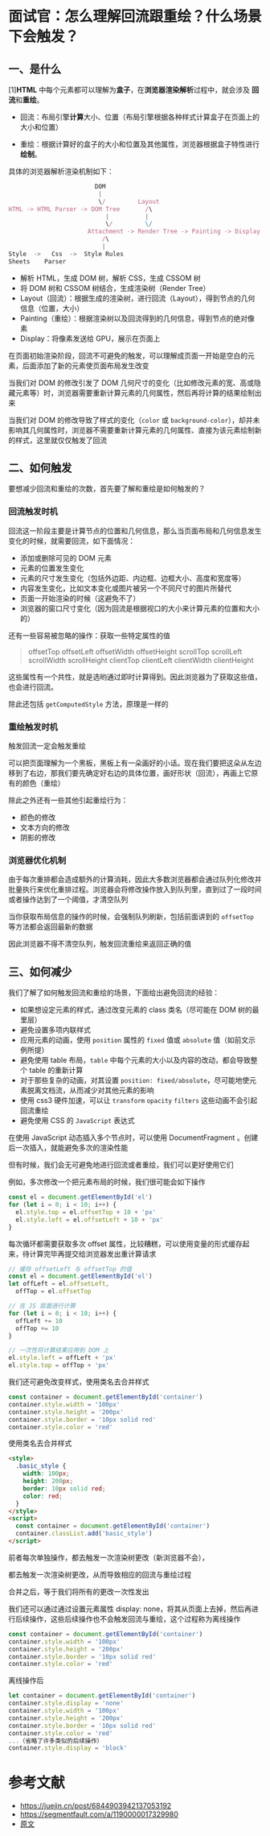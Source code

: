 # 面试官：怎么理解回流跟重绘？什么场景下会触发？

## 一、是什么

[1]**HTML** 中每个元素都可以理解为**盒子**，在**浏览器渲染解析**过程中，就会涉及 **回流**和**重绘**。

- 回流：布局引擎**计算**大小、位置（布局引擎根据各种样式计算盒子在页面上的大小和位置）

- 重绘：根据计算好的盒子的大小和位置及其他属性，浏览器根据盒子特性进行**绘制**。

具体的浏览器解析渲染机制如下：

```js
                        DOM
                         |
                         \/         Layout
HTML -> HTML Parser -> DOM Tree       /\
                           |          |
                           \/         \/
                      Attachment -> Render Tree -> Painting -> Display
                          /\
                          |
Style  ->   Css  ->  Style Rules
Sheets    Parser
```

- 解析 HTML，生成 DOM 树，解析 CSS，生成 CSSOM 树
- 将 DOM 树和 CSSOM 树结合，生成渲染树（Render Tree）
- Layout（回流）：根据生成的渲染树，进行回流（Layout），得到节点的几何信息（位置，大小）
- Painting（重绘）：根据渲染树以及回流得到的几何信息，得到节点的绝对像素
- Display：将像素发送给 GPU，展示在页面上

在页面初始渲染阶段，回流不可避免的触发，可以理解成页面一开始是空白的元素，后面添加了新的元素使页面布局发生改变

当我们对 DOM 的修改引发了 DOM 几何尺寸的变化（比如修改元素的宽、高或隐藏元素等）时，浏览器需要重新计算元素的几何属性，然后再将计算的结果绘制出来

当我们对 DOM 的修改导致了样式的变化（`color` 或 `background-color`），却并未影响其几何属性时，浏览器不需要重新计算元素的几何属性、直接为该元素绘制新的样式，这里就仅仅触发了回流

## 二、如何触发

要想减少回流和重绘的次数，首先要了解和重绘是如何触发的？

### 回流触发时机

回流这一阶段主要是计算节点的位置和几何信息，那么当页面布局和几何信息发生变化的时候，就需要回流，如下面情况：

- 添加或删除可见的 DOM 元素
- 元素的位置发生变化
- 元素的尺寸发生变化（包括外边距、内边框、边框大小、高度和宽度等）
- 内容发生变化，比如文本变化或图片被另一个不同尺寸的图片所替代
- 页面一开始渲染的时候（这避免不了）
- 浏览器的窗口尺寸变化（因为回流是根据视口的大小来计算元素的位置和大小的）

还有一些容易被忽略的操作：获取一些特定属性的值

> offsetTop offsetLeft offsetWidth offsetHeight
> scrollTop scrollLeft scrollWidth scrollHeight
> clientTop clientLeft clientWidth clientHeight

这些属性有一个共性，就是选哟通过即时计算得到。因此浏览器为了获取这些值，也会进行回流。

除此还包括 `getComputedStyle` 方法，原理是一样的

### 重绘触发时机

触发回流一定会触发重绘

可以把页面理解为一个黑板，黑板上有一朵画好的小话。现在我们要把这朵从左边移到了右边，那我们要先确定好右边的具体位置，画好形状（回流），再画上它原有的颜色（重绘）

除此之外还有一些其他引起重绘行为：

- 颜色的修改
- 文本方向的修改
- 阴影的修改

### 浏览器优化机制

由于每次重排都会造成额外的计算消耗，因此大多数浏览器都会通过队列化修改并批量执行来优化重排过程。浏览器会将修改操作放入到队列里，直到过了一段时间或者操作达到了一个阈值，才清空队列

当你获取布局信息的操作的时候，会强制队列刷新，包括前面讲到的 `offsetTop` 等方法都会返回最新的数据

因此浏览器不得不清空队列，触发回流重绘来返回正确的值

## 三、如何减少

我们了解了如何触发回流和重绘的场景，下面给出避免回流的经验：

- 如果想设定元素的样式，通过改变元素的 class 类名（尽可能在 DOM 树的最里层）
- 避免设置多项内联样式
- 应用元素的动画，使用 `position` 属性的 `fixed` 值或 `absolute` 值（如前文示例所提）
- 避免使用 table 布局，`table` 中每个元素的大小以及内容的改动，都会导致整个 table 的重新计算
- 对于那些复杂的动画，对其设置 `position: fixed/absolute`，尽可能地使元素脱离文档流，从而减少对其他元素的影响
- 使用 css3 硬件加速，可以让 `transform` `opacity` `filters` 这些动画不会引起回流重绘
- 避免使用 CSS 的 `JavaScript` 表达式

在使用 JavaScript 动态插入多个节点时，可以使用 DocumentFragment 。创建后一次插入，就能避免多次的渲染性能

但有时候，我们会无可避免地进行回流或者重绘，我们可以更好使用它们

例如，多次修改一个把元素布局的时候，我们很可能会如下操作

```js
const el = document.getElementById('el')
for (let i = 0; i < 10; i++) {
  el.style.top = el.offsetTop + 10 + 'px'
  el.style.left = el.offsetLeft + 10 + 'px'
}
```

每次循环都需要获取多次 offset 属性，比较糟糕，可以使用变量的形式缓存起来，待计算完毕再提交给浏览器发出重计算请求

```js
// 缓存 offsetLeft 与 offsetTop 的值
const el = document.getElementById('el')
let offLeft = el.offsetLeft,
  offTop = el.offsetTop

// 在 JS 层面进行计算
for (let i = 0; i < 10; i++) {
  offLeft += 10
  offTop += 10
}

// 一次性将计算结果应用到 DOM 上
el.style.left = offLeft + 'px'
el.style.top = offTop + 'px'
```

我们还可避免改变样式，使用类名去合并样式

```js
const container = document.getElementById('container')
container.style.width = '100px'
container.style.height = '200px'
container.style.border = '10px solid red'
container.style.color = 'red'
```

使用类名去合并样式

```html
<style>
  .basic_style {
    width: 100px;
    height: 200px;
    border: 10px solid red;
    color: red;
  }
</style>
<script>
  const container = document.getElementById('container')
  container.classList.add('basic_style')
</script>
```

前者每次单独操作，都去触发一次渲染树更改（新浏览器不会），

都去触发一次渲染树更改，从而导致相应的回流与重绘过程

合并之后，等于我们将所有的更改一次性发出

我们还可以通过通过设置元素属性 display: none，将其从页面上去掉，然后再进行后续操作，这些后续操作也不会触发回流与重绘，这个过程称为离线操作

```js
const container = document.getElementById('container')
container.style.width = '100px'
container.style.height = '200px'
container.style.border = '10px solid red'
container.style.color = 'red'
```

离线操作后

```js
let container = document.getElementById('container')
container.style.display = 'none'
container.style.width = '100px'
container.style.height = '200px'
container.style.border = '10px solid red'
container.style.color = 'red'
...（省略了许多类似的后续操作）
container.style.display = 'block'
```

# 参考文献

- https://juejin.cn/post/6844903942137053192
- https://segmentfault.com/a/1190000017329980
- [原文](https://github.com/febobo/web-interview/issues/107)
